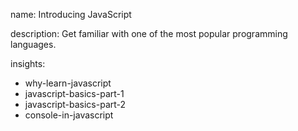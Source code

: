 name: Introducing JavaScript

description: Get familiar with one of the most popular programming languages.

insights:
  - why-learn-javascript
  - javascript-basics-part-1
  - javascript-basics-part-2
  - console-in-javascript
